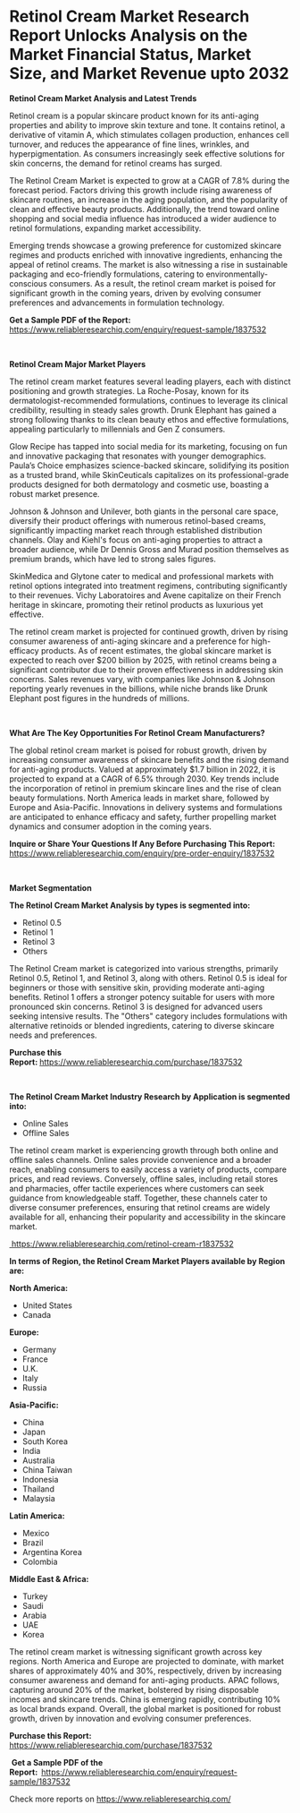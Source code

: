 <p><h1>Retinol Cream Market Research Report Unlocks Analysis on the Market Financial Status, Market Size, and Market Revenue upto 2032</h1></p><p><strong>Retinol Cream Market Analysis and Latest Trends</strong></p>
<p><p>Retinol cream is a popular skincare product known for its anti-aging properties and ability to improve skin texture and tone. It contains retinol, a derivative of vitamin A, which stimulates collagen production, enhances cell turnover, and reduces the appearance of fine lines, wrinkles, and hyperpigmentation. As consumers increasingly seek effective solutions for skin concerns, the demand for retinol creams has surged.</p><p>The Retinol Cream Market is expected to grow at a CAGR of 7.8% during the forecast period. Factors driving this growth include rising awareness of skincare routines, an increase in the aging population, and the popularity of clean and effective beauty products. Additionally, the trend toward online shopping and social media influence has introduced a wider audience to retinol formulations, expanding market accessibility.</p><p>Emerging trends showcase a growing preference for customized skincare regimes and products enriched with innovative ingredients, enhancing the appeal of retinol creams. The market is also witnessing a rise in sustainable packaging and eco-friendly formulations, catering to environmentally-conscious consumers. As a result, the retinol cream market is poised for significant growth in the coming years, driven by evolving consumer preferences and advancements in formulation technology.</p></p>
<p><strong>Get a Sample PDF of the Report:&nbsp;</strong> <a href="https://www.reliableresearchiq.com/enquiry/request-sample/1837532?utm_campaign=1170&utm_medium=2&utm_source=Github&utm_content=ia&utm_term=08022025&utm_id=retinol-cream">https://www.reliableresearchiq.com/enquiry/request-sample/1837532</a></p>
<p>&nbsp;</p>
<p><strong>Retinol Cream Major Market Players</strong></p>
<p><p>The retinol cream market features several leading players, each with distinct positioning and growth strategies. La Roche-Posay, known for its dermatologist-recommended formulations, continues to leverage its clinical credibility, resulting in steady sales growth. Drunk Elephant has gained a strong following thanks to its clean beauty ethos and effective formulations, appealing particularly to millennials and Gen Z consumers.</p><p>Glow Recipe has tapped into social media for its marketing, focusing on fun and innovative packaging that resonates with younger demographics. Paula’s Choice emphasizes science-backed skincare, solidifying its position as a trusted brand, while SkinCeuticals capitalizes on its professional-grade products designed for both dermatology and cosmetic use, boasting a robust market presence.</p><p>Johnson & Johnson and Unilever, both giants in the personal care space, diversify their product offerings with numerous retinol-based creams, significantly impacting market reach through established distribution channels. Olay and Kiehl's focus on anti-aging properties to attract a broader audience, while Dr Dennis Gross and Murad position themselves as premium brands, which have led to strong sales figures.</p><p>SkinMedica and Glytone cater to medical and professional markets with retinol options integrated into treatment regimens, contributing significantly to their revenues. Vichy Laboratoires and Avene capitalize on their French heritage in skincare, promoting their retinol products as luxurious yet effective.</p><p>The retinol cream market is projected for continued growth, driven by rising consumer awareness of anti-aging skincare and a preference for high-efficacy products. As of recent estimates, the global skincare market is expected to reach over $200 billion by 2025, with retinol creams being a significant contributor due to their proven effectiveness in addressing skin concerns. Sales revenues vary, with companies like Johnson & Johnson reporting yearly revenues in the billions, while niche brands like Drunk Elephant post figures in the hundreds of millions.</p></p>
<p>&nbsp;</p>
<p><strong>What Are The Key Opportunities For Retinol Cream Manufacturers?</strong></p>
<p><p>The global retinol cream market is poised for robust growth, driven by increasing consumer awareness of skincare benefits and the rising demand for anti-aging products. Valued at approximately $1.7 billion in 2022, it is projected to expand at a CAGR of 6.5% through 2030. Key trends include the incorporation of retinol in premium skincare lines and the rise of clean beauty formulations. North America leads in market share, followed by Europe and Asia-Pacific. Innovations in delivery systems and formulations are anticipated to enhance efficacy and safety, further propelling market dynamics and consumer adoption in the coming years.</p></p>
<p><strong>Inquire or Share Your Questions If Any Before Purchasing This Report:</strong> <a href="https://www.reliableresearchiq.com/enquiry/pre-order-enquiry/1837532?utm_campaign=1170&utm_medium=2&utm_source=Github&utm_content=ia&utm_term=08022025&utm_id=retinol-cream">https://www.reliableresearchiq.com/enquiry/pre-order-enquiry/1837532</a></p>
<p>&nbsp;</p>
<p><strong>Market Segmentation</strong></p>
<p><strong>The Retinol Cream Market Analysis by types is segmented into:</strong></p>
<p><ul><li>Retinol 0.5</li><li>Retinol 1</li><li>Retinol 3</li><li>Others</li></ul></p>
<p><p>The Retinol Cream market is categorized into various strengths, primarily Retinol 0.5, Retinol 1, and Retinol 3, along with others. Retinol 0.5 is ideal for beginners or those with sensitive skin, providing moderate anti-aging benefits. Retinol 1 offers a stronger potency suitable for users with more pronounced skin concerns. Retinol 3 is designed for advanced users seeking intensive results. The "Others" category includes formulations with alternative retinoids or blended ingredients, catering to diverse skincare needs and preferences.</p></p>
<p><strong>Purchase this Report:&nbsp;</strong><a href="https://www.reliableresearchiq.com/purchase/1837532?utm_campaign=1170&utm_medium=2&utm_source=Github&utm_content=ia&utm_term=08022025&utm_id=retinol-cream">https://www.reliableresearchiq.com/purchase/1837532</a></p>
<p>&nbsp;</p>
<p><strong>The Retinol Cream Market Industry Research by Application is segmented into:</strong></p>
<p><ul><li>Online Sales</li><li>Offline Sales</li></ul></p>
<p><p>The retinol cream market is experiencing growth through both online and offline sales channels. Online sales provide convenience and a broader reach, enabling consumers to easily access a variety of products, compare prices, and read reviews. Conversely, offline sales, including retail stores and pharmacies, offer tactile experiences where customers can seek guidance from knowledgeable staff. Together, these channels cater to diverse consumer preferences, ensuring that retinol creams are widely available for all, enhancing their popularity and accessibility in the skincare market.</p></p>
<p><a href="https://www.reliableresearchiq.com/retinol-cream-r1837532?utm_campaign=1170&utm_medium=2&utm_source=Github&utm_content=ia&utm_term=08022025&utm_id=retinol-cream">&nbsp;https://www.reliableresearchiq.com/retinol-cream-r1837532</a></p>
<p><strong>In terms of Region, the Retinol Cream Market Players available by Region are:</strong></p>
<p>
    <p> <strong> North America: </strong>
        <ul>
            <li>United States</li>
            <li>Canada</li>
        </ul>
        </p> 
    <p> <strong> Europe: </strong>
        <ul>
            <li>Germany</li>
            <li>France</li>
            <li>U.K.</li>
            <li>Italy</li>
            <li>Russia</li>
        </ul>
        </p> 
    <p> <strong> Asia-Pacific: </strong>
        <ul>
            <li>China</li>
            <li>Japan</li>
            <li>South Korea</li>
            <li>India</li>
            <li>Australia</li>
            <li>China Taiwan</li>
            <li>Indonesia</li>
            <li>Thailand</li>
            <li>Malaysia</li>
        </ul>
        </p> 
    <p> <strong> Latin America: </strong>
        <ul>
            <li>Mexico</li>
            <li>Brazil</li>
            <li>Argentina Korea</li>
            <li>Colombia</li>
        </ul>
        </p> 
    <p> <strong> Middle East & Africa: </strong>
        <ul>
            <li>Turkey</li>
            <li>Saudi</li>
            <li>Arabia</li>
            <li>UAE</li>
            <li>Korea</li>
        </ul>
    </p>
    </p>
<p><p>The retinol cream market is witnessing significant growth across key regions. North America and Europe are projected to dominate, with market shares of approximately 40% and 30%, respectively, driven by increasing consumer awareness and demand for anti-aging products. APAC follows, capturing around 20% of the market, bolstered by rising disposable incomes and skincare trends. China is emerging rapidly, contributing 10% as local brands expand. Overall, the global market is positioned for robust growth, driven by innovation and evolving consumer preferences.</p></p>
<p><strong>Purchase this Report: </strong><a href="https://www.reliableresearchiq.com/purchase/1837532?utm_campaign=1170&utm_medium=2&utm_source=Github&utm_content=ia&utm_term=08022025&utm_id=retinol-cream">https://www.reliableresearchiq.com/purchase/1837532</a></p>
<p>&nbsp;<strong>Get a Sample PDF of the Report:&nbsp;&nbsp;</strong><a href="https://www.reliableresearchiq.com/enquiry/request-sample/1837532?utm_campaign=1170&utm_medium=2&utm_source=Github&utm_content=ia&utm_term=08022025&utm_id=retinol-cream">https://www.reliableresearchiq.com/enquiry/request-sample/1837532</a></p>
<p><strong></strong></p>
<p>Check more reports on <a href="https://www.reliableresearchiq.com/?utm_campaign=1170&utm_medium=2&utm_source=Github&utm_content=ia&utm_term=08022025&utm_id=retinol-cream">https://www.reliableresearchiq.com/</a></p>